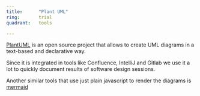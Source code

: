 ```yaml
---
title:      "Plant UML"
ring:       trial
quadrant:   tools

---
```


[PlantUML](https://plantuml.com/) is an open source project that allows to create UML diagrams in a text-based and declarative way.

Since it is integrated in tools like Confluence, IntelliJ and Gitlab we use it a lot to quickly document results of software design sessions.

Another similar tools that use just plain javascript to render the diagrams is [mermaid](https://mermaid-js.github.io/mermaid/#/)